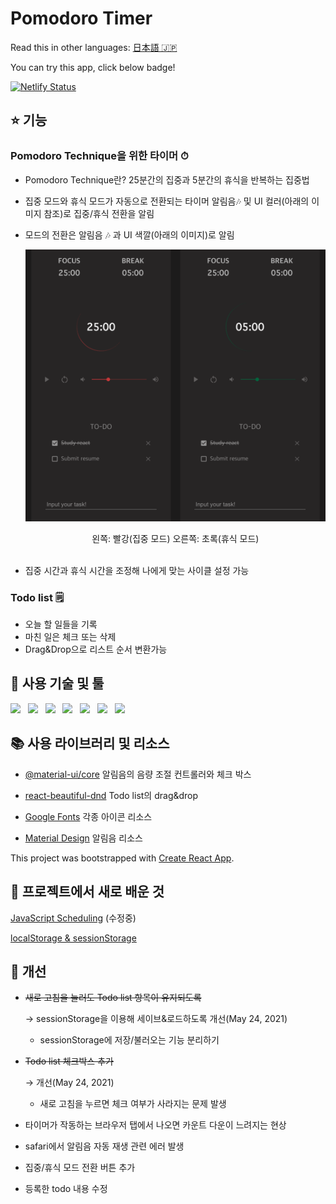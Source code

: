 # Pomodoro Timer

Read this in other languages: [日本語 🇯🇵](README.md)

You can try this app, click below badge!
</br>

<a href="https://stoic-shaw-001338.netlify.app/" target="_blank">![Netlify Status](https://api.netlify.com/api/v1/badges/aea01573-e082-44b4-8617-12e71bf71494/deploy-status)</a>

## ⭐️ 기능

### Pomodoro Technique을 위한 타이머 ⏱

- Pomodoro Technique란? 25분간의 집중과 5분간의 휴식을 반복하는 집중법
- 집중 모드와 휴식 모드가 자동으로 전환되는 타이머
  알림음🎶 및 UI 컬러(아래의 이미지 참조)로 집중/휴식 전환을 알림
- 모드의 전환은 알림음 🎶 과 UI 색깔(아래의 이미지)로 알림

  ![inApp](public/images/pomodoro.png)
     <center>왼쪽: 빨강(집중 모드) 오른쪽: 초록(휴식 모드)</center>
  <br/>

- 집중 시간과 휴식 시간을 조정해 나에게 맞는 사이클 설정 가능

### Todo list 🗒

- 오늘 할 일들을 기록
- 마친 일은 체크 또는 삭제
- Drag&Drop으로 리스트 순서 변환가능

## 🦄 사용 기술 및 툴

<p>
    <img src="https://img.shields.io/badge/HTML-E34F26?style=flat&logo=HTML5&logoColor=white"/>&nbsp;&nbsp;
    <img src="https://img.shields.io/badge/CSS-1572B6?style=flat&logo=CSS3&logoColor=white"/>&nbsp;&nbsp;
    <img src="https://img.shields.io/badge/JavaScript-F7DF1E?style=flat&logo=JavaScript&logoColor=black"/>&nbsp;&nbsp;
    <img src="https://img.shields.io/badge/PostCSS-DD3A0A?style=flat&logo=PostCSS&logoColor=white"/>&nbsp;&nbsp;
    <img src="https://img.shields.io/badge/React-61DAFB?style=flat&logo=React&logoColor=black"/>&nbsp;&nbsp;
    <img src="https://img.shields.io/badge/Node.js-339933?style=flat&logo=Node.js&logoColor=white"/>&nbsp;&nbsp;
    <img src="https://img.shields.io/badge/Yarn-2C8EBB?style=flat&logo=Yarn&logoColor=white"/>&nbsp;&nbsp;
 </p>

## 📚 사용 라이브러리 및 리소스

- [@material-ui/core](https://material-ui.com/) 알림음의 음량 조절 컨트롤러와 체크 박스

- [react-beautiful-dnd](https://github.com/atlassian/react-beautiful-dnd) Todo list의 drag&drop

- [Google Fonts](https://fonts.google.com/icons) 각종 아이콘 리소스

- [Material Design](https://material.io/design/sound/sound-resources.html) 알림음 리소스

This project was bootstrapped with [Create React App](https://github.com/facebook/create-react-app).

## 📖 프로젝트에서 새로 배운 것

[JavaScript Scheduling](https://www.notion.so/setTimeout-setInterval-ca77892ac1ab47e7bc85a893a2214b40) (수정중)

[localStorage & sessionStorage](https://www.notion.so/localStorage-SessionStorage-84651886d39c47a890e4d4b9f6c65ff3)

## 🐛 개선

- ~~새로 고침을 눌러도 Todo list 항목이 유지되도록~~

  → sessionStorage을 이용해 세이브&로드하도록 개선(May 24, 2021)

  - sessionStorage에 저장/불러오는 기능 분리하기

- ~~Todo list 체크박스 추가~~

  → 개선(May 24, 2021)

  - 새로 고침을 누르면 체크 여부가 사라지는 문제 발생

- 타이머가 작동하는 브라우저 탭에서 나오면 카운트 다운이 느려지는 현상

- safari에서 알림음 자동 재생 관련 에러 발생
- 집중/휴식 모드 전환 버튼 추가
- 등록한 todo 내용 수정
